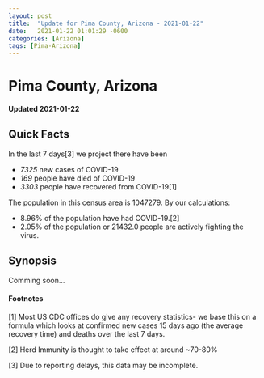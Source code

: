 ```yaml
---
layout: post
title:  "Update for Pima County, Arizona - 2021-01-22"
date:   2021-01-22 01:01:29 -0600
categories: [Arizona]
tags: [Pima-Arizona]
---
```


# Pima County, Arizona
#### Updated 2021-01-22

## Quick Facts

In the last 7 days[3] we project there have been
- *7325* new cases of COVID-19
- *169* people have died of COVID-19
- *3303* people have recovered from COVID-19[1]

The population in this census area is 1047279. By our calculations:
- 8.96% of the population have had COVID-19.[2]
- 2.05% of the population or 21432.0 people are actively fighting the virus.

## Synopsis

Comming soon...


#### Footnotes

[1] Most US CDC offices do give any recovery statistics- we base this on a formula which looks at confirmed new cases
15 days ago (the average recovery time) and deaths over the last 7 days.

[2] Herd Immunity is thought to take effect at around ~70-80%

[3] Due to reporting delays, this data may be incomplete.
 
    